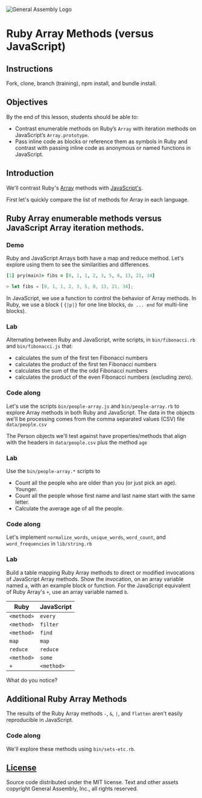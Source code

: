 ![General Assembly Logo](http://i.imgur.com/ke8USTq.png)

# Ruby Array Methods (versus JavaScript)

## Instructions

Fork, clone, branch (training), npm install, and bundle install.

## Objectives

By the end of this lesson, students should be able to:

- Contrast enumerable methods on Ruby’s `Array` with iteration methods on JavaScript’s `Array.prototype`.
- Pass inline code as blocks or reference them as symbols in Ruby and contrast with passing inline code as anonymous or named functions in JavaScript.

## Introduction

We'll contrast Ruby's [Array](http://ruby-doc.org/core-2.2.3/Array.html) methods with  [JavaScript's](https://developer.mozilla.org/en-US/docs/Web/JavaScript/Reference/Global_Objects/Array).

First let's quickly compare the list of methods for Array in each language.

## Ruby Array enumerable methods versus JavaScript Array iteration methods.

### Demo

Ruby and JavaScript Arrays both have a map and reduce method.  Let's explore using them to see the similarities and differences.

```ruby
[1] pry(main)> fibs = [0, 1, 1, 2, 3, 5, 8, 13, 21, 34]
```

```js
> let fibs = [0, 1, 1, 2, 3, 5, 8, 13, 21, 34];
```

In JavaScript, we use a function to control the behavior of Array methods.  In Ruby, we use a block ( `{|p|}` for one line blocks, `do ... end` for multi-line blocks).

### Lab

Alternating between Ruby and JavaScript, write scripts, in `bin/fibonacci.rb` and `bin/fibonacci.js` that:

- calculates the sum of the first ten Fibonacci numbers
- calculates the product of the first ten Fibonacci numbers
- calculates the sum of the the odd Fibonacci numbers
- calculates the product of the even Fibonacci numbers (excluding zero).

### Code along

Let's use the scripts `bin/people-array.js` and `bin/people-array.rb` to explore Array methods in both Ruby and JavaScript.  The data in the objects we'll be processing comes from the comma separated values (CSV) file `data/people.csv`

The Person objects we'll test against have properties/methods that align with the headers in `data/people.csv` plus the method `age`

### Lab

Use the `bin/people-array.*` scripts to

- Count all the people who are older than you (or just pick an age).  Younger.
- Count all the people whose first name and last name start with the same letter.
- Calculate the average age of all the people.

### Code along

Let's implement `normalize_words`, `unique_words`, `word_count`, and `word_frequencies` in `lib/string.rb`

### Lab

Build a table mapping Ruby Array methods to direct or modified invocations of JavaScript Array methods.  Show the invocation, on an array variable named `a`, with an example block or function. For the JavaScript equivalent of Ruby Array's `+`, use an array variable named `b`.

Ruby | JavaScript
---------- | ----
`<method>` | `every`
`<method>` | `filter`
`<method>` | `find`
`map` | `map`
`reduce` | `reduce`
`<method>` | `some`
`+`| `<method>`

What do you notice?

## Additional Ruby Array Methods

The results of the Ruby Array methods `-`, `&`, `|`, and `flatten` aren't easily reproducible in JavaScript.

### Code along

We'll explore these methods using `bin/sets-etc.rb`.

## [License](LICENSE)

Source code distributed under the MIT license. Text and other assets copyright
General Assembly, Inc., all rights reserved.
